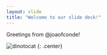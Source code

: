 ```yaml
---
layout: slide
title: "Welcome to our slide deck!"
---
```


Greetings from @joaofconde!

![dinotocat](https://octodex.github.com/images/mona-the-rivetertocat.png)
{: .center}
